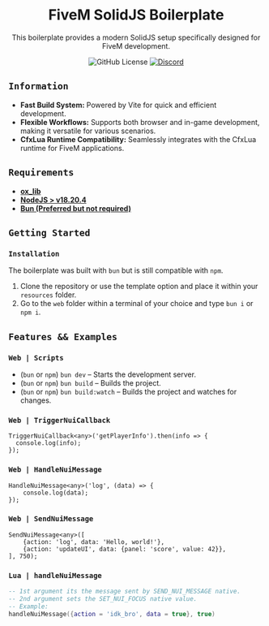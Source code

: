 <h1 align='center'>
  FiveM SolidJS Boilerplate
</h1>

<div align="center">
  This boilerplate provides a modern SolidJS setup specifically designed for FiveM development.
</div>

<div align='center'>
  
  ![GitHub License](https://img.shields.io/github/license/PFScripts/fivem_solidjs_boilerplate?label=License&labelColor=%E2%80%8E%E2%80%8E&color=%2330b893)
  <a href='https://discord.gg/QhMmyx8xsE'>
    ![Discord](https://img.shields.io/discord/1279910494425186446?style=flat&logo=discord&logoColor=%2330b893&label=%E2%80%8E%20&labelColor=%E2%80%8E%E2%80%8E&color=%2330b893)
  </a>
</div>

## `Information`

* **Fast Build System:** Powered by Vite for quick and efficient development.
* **Flexible Workflows:** Supports both browser and in-game development, making it versatile for various scenarios.
* **CfxLua Runtime Compatibility:** Seamlessly integrates with the CfxLua runtime for FiveM applications.

## `Requirements`

- [**ox_lib**](https://github.com/overextended/ox_lib/releases/latest)
- [**NodeJS > v18.20.4**](https://nodejs.org/en/)
- [**Bun (Preferred but not required)**](https://bun.sh/)

## `Getting Started`

### `Installation`

The boilerplate was built with `bun` but is still compatible with `npm`.

1. Clone the repository or use the template option and place it within your `resources` folder.
2. Go to the `web` folder within a terminal of your choice and type `bun i` or `npm i`.

## `Features && Examples` 

### `Web | Scripts`

* (`bun` or `npm`) `bun dev` – Starts the development server.
* (`bun` or `npm`) `bun build` – Builds the project.
* (`bun` or `npm`) `bun build:watch` – Builds the project and watches for changes.

### `Web | TriggerNuiCallback`

```tsx
TriggerNuiCallback<any>('getPlayerInfo').then(info => {
  console.log(info);
});
```

### `Web | HandleNuiMessage`

```tsx
HandleNuiMessage<any>('log', (data) => {
    console.log(data);
});
```

### `Web | SendNuiMessage`

```tsx
SendNuiMessage<any>([
    {action: 'log', data: 'Hello, world!'},
    {action: 'updateUI', data: {panel: 'score', value: 42}},
], 750);
```

### `Lua | handleNuiMessage`

```lua
-- 1st argument its the message sent by SEND_NUI_MESSAGE native.
-- 2nd argument sets the SET_NUI_FOCUS native value. 
-- Example:
handleNuiMessage({action = 'idk_bro', data = true}, true)
```
